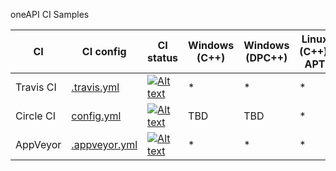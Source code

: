 oneAPI CI Samples

| CI  | CI config | CI status | Windows (C++) | Windows (DPC++) | Linux (C++), APT | Linux (DPC++), APT | Linux (C++), Container | Linux (DPC++),  Container | macOS (C++) |
| ------------- | ------------- | ------------- | ------------- | ------------- | ------------- | ------------- | ------------- | ------------- | ------------- |
| Travis CI  | [.travis.yml](https://github.com/mmzakhar/oneapi-ci/blob/master/.travis.yml) | [![Alt text](https://travis-ci.com/mmzakhar/oneapi-ci.svg?branch=master)](https://travis-ci.com/mmzakhar/oneapi-ci)|*|*|*|*|*|*|*|
| Circle CI  | [config.yml](https://github.com/mmzakhar/oneapi-ci/blob/master/.circleci/config.yml) | [![Alt text](https://circleci.com/gh/mmzakhar/oneapi-ci.svg?style=svg)](https://circleci.com/gh/mmzakhar/oneapi-ci)|TBD|TBD|*|*|*|*|TBD|
| AppVeyor  | [.appveyor.yml](https://github.com/mmzakhar/oneapi-ci/blob/master/.appveyor.yml) | [![Alt text](https://ci.appveyor.com/api/projects/status/y06fiwtls22x7475?svg=true)](https://ci.appveyor.com/project/mmzakhar/oneapi-ci)|*|*|*|*|disabled|disabled|*|
